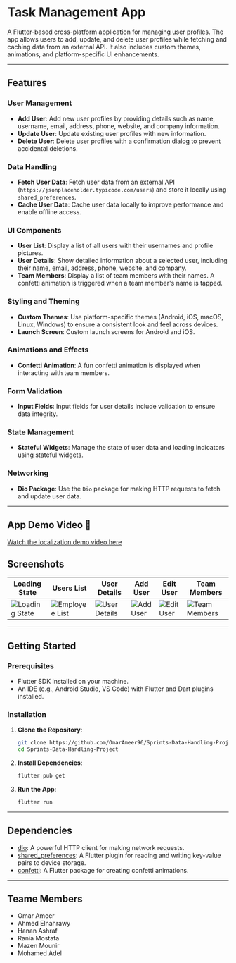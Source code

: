 # Task Management App

A Flutter-based cross-platform application for managing user profiles. The app allows users to add, update, and delete user profiles while fetching and caching data from an external API. It also includes custom themes, animations, and platform-specific UI enhancements.

---

## Features

### User Management

- **Add User**: Add new user profiles by providing details such as name, username, email, address, phone, website, and company information.
- **Update User**: Update existing user profiles with new information.
- **Delete User**: Delete user profiles with a confirmation dialog to prevent accidental deletions.

### Data Handling

- **Fetch User Data**: Fetch user data from an external API (`https://jsonplaceholder.typicode.com/users`) and store it locally using `shared_preferences`.
- **Cache User Data**: Cache user data locally to improve performance and enable offline access.

### UI Components

- **User List**: Display a list of all users with their usernames and profile pictures.
- **User Details**: Show detailed information about a selected user, including their name, email, address, phone, website, and company.
- **Team Members**: Display a list of team members with their names. A confetti animation is triggered when a team member's name is tapped.

### Styling and Theming

- **Custom Themes**: Use platform-specific themes (Android, iOS, macOS, Linux, Windows) to ensure a consistent look and feel across devices.
- **Launch Screen**: Custom launch screens for Android and iOS.

### Animations and Effects

- **Confetti Animation**: A fun confetti animation is displayed when interacting with team members.

### Form Validation

- **Input Fields**: Input fields for user details include validation to ensure data integrity.

### State Management

- **Stateful Widgets**: Manage the state of user data and loading indicators using stateful widgets.

### Networking

- **Dio Package**: Use the `Dio` package for making HTTP requests to fetch and update user data.

---

## App Demo Video 🎥

[Watch the localization demo video here](https://github.com/user-attachments/assets/2327b381-ab4b-4dd6-ac28-f30948df2c78)

## Screenshots

| Loading State                                                                                     | Users List                                                                                        | User Details      | Add User                                                                                     | Edit User                                                                                     | Team Members                                                                                     |
| ------------------------------------------------------------------------------------------------- | ------------------------------------------------------------------------------------------------- | ----------------- | -------------------------------------------------------------------------------------------- | --------------------------------------------------------------------------------------------- | ------------------------------------------------------------------------------------------------ |
| ![Loading State](https://github.com/user-attachments/assets/71d27473-7920-48c1-af29-5c265a569b59) | ![Employee List](https://github.com/user-attachments/assets/c318ac91-e2d2-478f-bf35-5781dbb53a1a) | ![User Details](https://github.com/user-attachments/assets/9bd59445-608f-4ccf-b9c8-2a86f072378c) | ![Add User](https://github.com/user-attachments/assets/c1d6aba9-2904-4e67-b1ca-b03a472eb791) | ![Edit User](https://github.com/user-attachments/assets/091ef416-8745-49fd-b743-6e0f27bc1f10) | ![Team Members](https://github.com/user-attachments/assets/bb0fa009-10e1-4448-b173-9cfdc687ccc7) |

---

## Getting Started

### Prerequisites

- Flutter SDK installed on your machine.
- An IDE (e.g., Android Studio, VS Code) with Flutter and Dart plugins installed.

### Installation

1. **Clone the Repository**:

   ```bash
   git clone https://github.com/OmarAmeer96/Sprints-Data-Handling-Project.git
   cd Sprints-Data-Handling-Project
   ```

2. **Install Dependencies**:

   ```bash
   flutter pub get
   ```

3. **Run the App**:

   ```bash
   flutter run
   ```

---

## Dependencies

- [dio](https://pub.dev/packages/dio): A powerful HTTP client for making network requests.
- [shared_preferences](https://pub.dev/packages/shared_preferences): A Flutter plugin for reading and writing key-value pairs to device storage.
- [confetti](https://pub.dev/packages/confetti): A Flutter package for creating confetti animations.

---

## Teame Members

- Omar Ameer
- Ahmed Elnahrawy
- Hanan Ashraf
- Rania Mostafa
- Mazen Mounir
- Mohamed Adel
